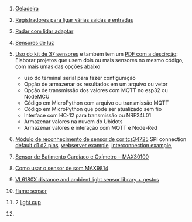 1. [Geladeira](https://blog.arduino.cc/2019/09/25/logging-refrigerator-temperature-with-arduino/)
2. [Registradores para ligar várias saidas e entradas](https://www.youtube.com/watch?v=Ys2fu4NINrA)
3. [Radar com lidar adaptar](https://github.com/easytarget/esp32-cjmcu-531-demo)
4. [Sensores de luz](https://www.youtube.com/watch?v=r6mof_5w0rU)
5. [Uso do kit de 37 sensores](https://www.instructables.com/Arduino-37-in-1-Sensors-Kit-Explained/) e também tem um [PDF com a descirção](https://images-eu.ssl-images-amazon.com/images/I/C1lrpIfADaS.pdf): Elaborar projetos que usem dois ou mais sensores no mesmo código, com mais umas das opções abaixo
   *  uso do terminal serial para fazer configuração
   * Opção de armazenar os resultados em um arquivo ou vetor
   * Opção de transmissão dos valores com MQTT no esp32 ou NodeMCU
   * Código em MicroPython com arquivo ou transmissão MQTT
   * Código em MicroPython que pode ser atualizado sem fio
   * Interface com HC-12 para transmissão ou NRF24L01
   * Armazenar valores na nuvem do Ubidots
   * Armazenar valores e interação com MQTT e Node-Red
   
 6. [Módulo de reconhecimento de sensor de cor tcs34725](https://github.com/hideakitai/TCS34725) SPI connection [default d1 d2 pins](https://steve.fi/hardware/nodemcu/default-pins/), [webserver example](https://gist.github.com/debsahu/046b2b2683975a6dc44db3346be6ec57), [interconnection example](http://www.esp8266learning.com/esp8266-tcs34725-color-sensor.php#google_vignette), 
 7. [ Sensor de Batimento Cardíaco e Oxímetro – MAX30100](https://curtocircuito.com.br/blog/Categoria%20Arduino/como-utilizar-o-sensor-de-batimento-cardiaco-e-oximetro-%E2%80%93-max30100)
 8. [Como usar o sensor de som MAX9814](https://curtocircuito.com.br/blog/como-usar-o-max9814)
 9. [VL6180X distance and ambient light sensor library + gestos ](https://www.arduino.cc/reference/en/libraries/vl6180x/)
 10. [flame sensor](https://www.electronicshub.org/arduino-flame-sensor-interface/)
 11. 2 [light cup](https://arduinomodules.info/ky-027-magic-light-cup-module/)
 12. 

